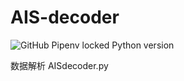 <!--
 * @Date: 2022-05-17 11:07:19
 * @Author: GMY (1017570673@qq.com)
 * @Descripttion: 
 * @version: 
 * @tag: 
 * @LastEditTime: 2022-05-17 11:20:15
-->
# AIS-decoder

![GitHub Pipenv locked Python version](https://img.shields.io/github/pipenv/locked/python-version/GMYNebula/AIS-decoder?style=plastic)

数据解析 AISdecoder.py